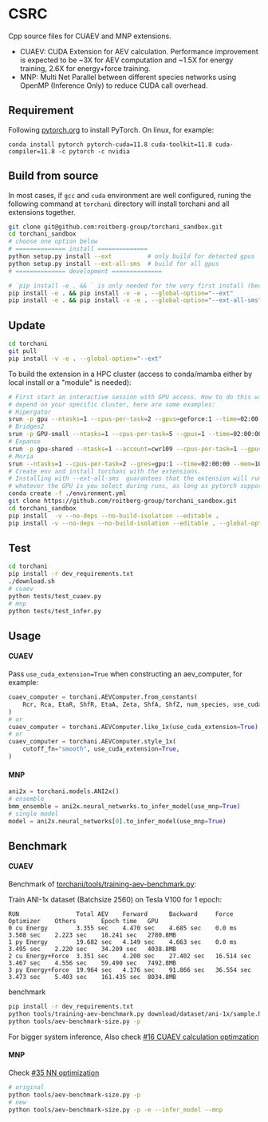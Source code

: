 # CSRC
Cpp source files for CUAEV and MNP extensions.
- CUAEV: CUDA Extension for AEV calculation. Performance improvement is
  expected to be ~3X for AEV computation and ~1.5X for energy training, 2.6X
  for energy+force training.
- MNP: Multi Net Parallel between different species networks using OpenMP
  (Inference Only) to reduce CUDA call overhead.

## Requirement
Following [pytorch.org](https://pytorch.org/) to install PyTorch.
On linux, for example:
```
conda install pytorch pytorch-cuda=11.8 cuda-toolkit=11.8 cuda-compiler=11.8 -c pytorch -c nvidia
```

## Build from source

In most cases, if `gcc` and `cuda` environment are well configured, runing the
following command at `torchani` directory will install torchani and all
extensions together.

```bash
git clone git@github.com:roitberg-group/torchani_sandbox.git
cd torchani_sandbox
# choose one option below
# ============== install ==============
python setup.py install --ext          # only build for detected gpus
python setup.py install --ext-all-sms  # build for all gpus
# ============== development ==============

# `pip install -e . && ` is only needed for the very first install (because issue of https://github.com/pypa/pip/issues/1883)
pip install -e . && pip install -v -e . --global-option="--ext"          # only build for detected gpus
pip install -e . && pip install -v -e . --global-option="--ext-all-sms"  # build for all gpus
```

## Update

```bash
cd torchani
git pull
pip install -v -e . --global-option="--ext"
```

To build the extension in a HPC cluster (access to conda/mamba either
by local install or a "module" is needed):

```bash
# First start an interactive session with GPU access. How to do this will
# depend on your specific cluster, here are some examples:
# Hipergator
srun -p gpu --ntasks=1 --cpus-per-task=2 --gpus=geforce:1 --time=02:00:00 --mem=10gb  --pty -u bash -i
# Bridges2
srun -p GPU-small --ntasks=1 --cpus-per-task=5 --gpus=1 --time=02:00:00 --mem=20gb  --pty -u bash -i
# Expanse
srun -p gpu-shared --ntasks=1 --account=cwr109 --cpus-per-task=1 --gpus=1 --time=01:00:00 --mem=10gb  --pty -u bash -i
# Moria
srun --ntasks=1 --cpus-per-task=2 --gres=gpu:1 --time=02:00:00 --mem=10gb  --pty -u bash -i
# Create env and install torchani with the extensions.
# Installing with --ext-all-sms  guarantees that the extension will run correctly
# whatever the GPU is you select during runs, as long as pytorch supports that GPU
conda create -f ./environment.yml
git clone https://github.com/roitberg-group/torchani_sandbox.git
cd torchani_sandbox
pip install  -v --no-deps --no-build-isolation --editable .
pip install -v --no-deps --no-build-isolation --editable . --global-option="--ext-all-sms"

```

## Test
```bash
cd torchani
pip install -r dev_requirements.txt
./download.sh
# cuaev
python tests/test_cuaev.py
# mnp
python tests/test_infer.py
```

## Usage
#### CUAEV
Pass `use_cuda_extension=True` when constructing an aev_computer, for example:
```python
cuaev_computer = torchani.AEVComputer.from_constants(
    Rcr, Rca, EtaR, ShfR, EtaA, Zeta, ShfA, ShfZ, num_species, use_cuda_extension=True,
)
# or
cuaev_computer = torchani.AEVComputer.like_1x(use_cuda_extension=True)
# or
cuaev_computer = torchani.AEVComputer.style_1x(
    cutoff_fn="smooth", use_cuda_extension=True,
)
```

#### MNP
```python
ani2x = torchani.models.ANI2x()
# ensemble
bmm_ensemble = ani2x.neural_networks.to_infer_model(use_mnp=True)
# single model
model = ani2x.neural_networks[0].to_infer_model(use_mnp=True)
```

## Benchmark

#### CUAEV
Benchmark of [torchani/tools/training-aev-benchmark.py](https://github.com/roitberg-group/torchani_sandbox/blob/master/tools/training-aev-benchmark.py):

Train ANI-1x dataset (Batchsize 2560) on Tesla V100 for 1 epoch:
```
RUN                Total AEV    Forward      Backward     Force        Optimizer    Others       Epoch time   GPU
0 cu Energy        3.355 sec    4.470 sec    4.685 sec    0.0 ms       3.508 sec    2.223 sec    18.241 sec   2780.8MB
1 py Energy        19.682 sec   4.149 sec    4.663 sec    0.0 ms       3.495 sec    2.220 sec    34.209 sec   4038.8MB
2 cu Energy+Force  3.351 sec    4.200 sec    27.402 sec   16.514 sec   3.467 sec    4.556 sec    59.490 sec   7492.8MB
3 py Energy+Force  19.964 sec   4.176 sec    91.866 sec   36.554 sec   3.473 sec    5.403 sec    161.435 sec  8034.8MB
```

benchmark
```bash
pip install -r dev_requirements.txt
python tools/training-aev-benchmark.py download/dataset/ani-1x/sample.h5
python tools/aev-benchmark-size.py -p
```

For bigger system inference, Also check [#16 CUAEV calculation optimzation](https://github.com/roitberg-group/torchani_sandbox/pull/16)

#### MNP
Check [#35 NN optimization](https://github.com/roitberg-group/torchani_sandbox/pull/35)

```bash
# original
python tools/aev-benchmark-size.py -p
# new
python tools/aev-benchmark-size.py -p -e --infer_model --mnp
```
